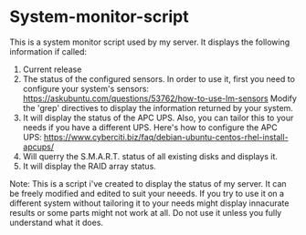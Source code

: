 # System-monitor-script

This is a system monitor script used by my server.
It displays the following information if called:
1.  Current release
2. The status of the configured sensors. In order to use it, first you need to configure your system's sensors:
https://askubuntu.com/questions/53762/how-to-use-lm-sensors
Modify the 'grep' directives to display the information returned by your system.
3. It will display the status of the APC UPS. Also, you can tailor this to your needs if you have a different UPS.
Here's how to configure the APC UPS:
https://www.cyberciti.biz/faq/debian-ubuntu-centos-rhel-install-apcups/
4. Will querry the S.M.A.R.T. status of all existing disks and displays it.
5. It will display the RAID array status.


Note:
This is a script i've created to display the status of my server. It can be freely modified and edited to suit your neeeds.
If you try to use it on a different system without tailoring it to your needs might display innacurate results or some parts might not work at all.
Do not use it unless you fully understand what it does.
